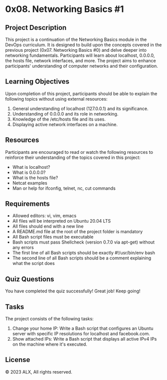 # 0x08. Networking Basics #1

## Project Description
This project is a continuation of the Networking Basics module in the DevOps curriculum. It is designed to build upon the concepts covered in the previous project (0x07. Networking Basics #0) and delve deeper into networking fundamentals. Participants will learn about localhost, 0.0.0.0, the hosts file, network interfaces, and more. The project aims to enhance participants' understanding of computer networks and their configuration.

## Learning Objectives
Upon completion of this project, participants should be able to explain the following topics without using external resources:

1. General understanding of localhost (127.0.0.1) and its significance.
2. Understanding of 0.0.0.0 and its role in networking.
3. Knowledge of the /etc/hosts file and its uses.
4. Displaying active network interfaces on a machine.

## Resources
Participants are encouraged to read or watch the following resources to reinforce their understanding of the topics covered in this project:

- What is localhost?
- What is 0.0.0.0?
- What is the hosts file?
- Netcat examples
- Man or help for ifconfig, telnet, nc, cut commands

## Requirements
- Allowed editors: vi, vim, emacs
- All files will be interpreted on Ubuntu 20.04 LTS
- All files should end with a new line
- A README.md file at the root of the project folder is mandatory
- All Bash script files must be executable
- Bash scripts must pass Shellcheck (version 0.7.0 via apt-get) without any errors
- The first line of all Bash scripts should be exactly #!/usr/bin/env bash
- The second line of all Bash scripts should be a comment explaining what the script does

## Quiz Questions
You have completed the quiz successfully! Great job! Keep going!

## Tasks
The project consists of the following tasks:

1. Change your home IP: Write a Bash script that configures an Ubuntu server with specific IP resolutions for localhost and facebook.com.
2. Show attached IPs: Write a Bash script that displays all active IPv4 IPs on the machine where it's executed.

## License
© 2023 ALX, All rights reserved.